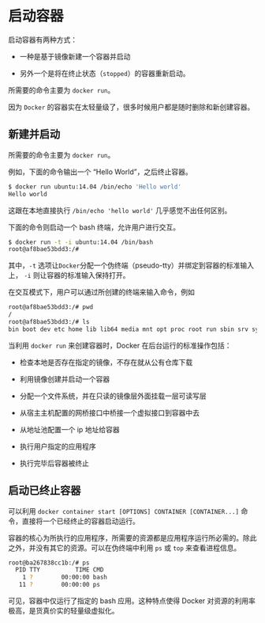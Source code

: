 # 启动容器

启动容器有两种方式：

- 一种是基于镜像新建一个容器并启动

- 另外一个是将在终止状态（`stopped`）的容器重新启动。

所需要的命令主要为 `docker run`。

因为 `Docker` 的容器实在太轻量级了，很多时候用户都是随时删除和新创建容器。


## 新建并启动

所需要的命令主要为 `docker run`。

例如，下面的命令输出一个 “Hello World”，之后终止容器。

```bash
$ docker run ubuntu:14.04 /bin/echo 'Hello world'
Hello world
```

这跟在本地直接执行 `/bin/echo 'hello world'` 几乎感觉不出任何区别。

下面的命令则启动一个 bash 终端，允许用户进行交互。

```bash
$ docker run -t -i ubuntu:14.04 /bin/bash
root@af8bae53bdd3:/#
```

其中，`-t` 选项让`Docker`分配一个伪终端（pseudo-tty）并绑定到容器的标准输入上， `-i` 则让容器的标准输入保持打开。

在交互模式下，用户可以通过所创建的终端来输入命令，例如

```bash
root@af8bae53bdd3:/# pwd
/
root@af8bae53bdd3:/# ls
bin boot dev etc home lib lib64 media mnt opt proc root run sbin srv sys tmp usr var
```

当利用 `docker run` 来创建容器时，Docker 在后台运行的标准操作包括：

* 检查本地是否存在指定的镜像，不存在就从公有仓库下载

* 利用镜像创建并启动一个容器

* 分配一个文件系统，并在只读的镜像层外面挂载一层可读写层

* 从宿主主机配置的网桥接口中桥接一个虚拟接口到容器中去

* 从地址池配置一个 ip 地址给容器

* 执行用户指定的应用程序

* 执行完毕后容器被终止


## 启动已终止容器

可以利用 `docker container start [OPTIONS] CONTAINER [CONTAINER...]` 命令，直接将一个已经终止的容器启动运行。

容器的核心为所执行的应用程序，所需要的资源都是应用程序运行所必需的。除此之外，并没有其它的资源。可以在伪终端中利用 `ps` 或 `top` 来查看进程信息。

```bash
root@ba267838cc1b:/# ps
  PID TTY          TIME CMD
    1 ?        00:00:00 bash
   11 ?        00:00:00 ps
```

可见，容器中仅运行了指定的 bash 应用。这种特点使得 Docker 对资源的利用率极高，是货真价实的轻量级虚拟化。

